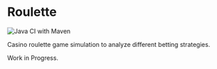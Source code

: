 # Roulette
![Java CI with Maven](https://github.com/Software-Cat/Roulette/workflows/Java%20CI%20with%20Maven/badge.svg)

Casino roulette game simulation to analyze different betting strategies.

Work in Progress.
